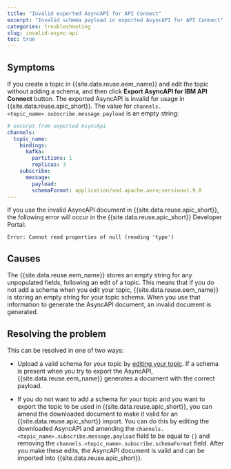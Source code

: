 ```yaml
---
title: "Invalid exported AsyncAPI for API Connect"
excerpt: "Invalid schema payload in exported AsyncAPI for API Connect"
categories: troubleshooting
slug: invalid-async-api
toc: true
---
```


## Symptoms

If you create a topic in {{site.data.reuse.eem_name}} and edit the topic without adding a schema, and then click **Export AsyncAPI for IBM API Connect** button. The exported AsyncAPI is invalid for usage in {{site.data.reuse.apic_short}}. The value for `channels.<topic_name>.subscribe.message.payload` is an empty string:

```yaml
# excerpt from exported AsyncApi
channels:
  topic_name:
    bindings:
      kafka:
        partitions: 1
        replicas: 3
    subscribe:
      message:
        payload: 
        schemaFormat: application/vnd.apache.avro;version=1.9.0
---
```

If you use the invalid AsyncAPI document in {{site.data.reuse.apic_short}}, the following error will occur in the {{site.data.reuse.apic_short}} Developer Portal:

```shell
Error: Cannot read properties of null (reading 'type')
```

## Causes

The {{site.data.reuse.eem_name}} stores an empty string for any unpopulated fields, following an edit of a topic. This means that if you do not add a schema when you edit your topic, {{site.data.reuse.eem_name}} is storing an empty string for your topic schema. When you use that information to generate the AsyncAPI document, an invalid document is generated.

## Resolving the problem

This can be resolved in one of two ways:

- Upload a valid schema for your topic by [editing your topic](../../describe/managing-topics#editing-a-topic). If a schema is present when you try to export the AsyncAPI, {{site.data.reuse.eem_name}} generates a document with the correct payload.

- If you do not want to add a schema for your topic and you want to export the topic to be used in {{site.data.reuse.apic_short}}, you can amend the downloaded document to make it valid for an {{site.data.reuse.apic_short}} import. You can do this by editing the downloaded AsyncAPI and amending the `channels.<topic_name>.subscribe.message.payload` field to be equal to `{}` and removing the `channels.<topic_name>.subscribe.schemaFormat` field. After you make these edits, the AsyncAPI document is valid and can be imported into {{site.data.reuse.apic_short}}.
